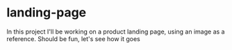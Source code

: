 # landing-page
In this project I'll be working on a product landing page, using an image as a reference.  Should be fun, let's see how it goes